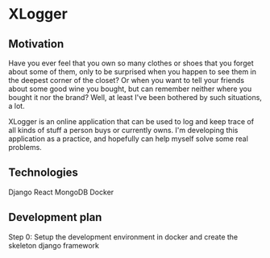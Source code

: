 # XLogger

## Motivation

Have you ever feel that you own so many clothes or shoes that you forget about some of them, only to be surprised when you happen to see them in the deepest corner of the closet? Or when you want to tell your friends about some good wine you bought, but can remember neither where you bought it nor the brand? Well, at least I've been bothered by such situations, a lot.

XLogger is an online application that can be used to log and keep trace of all kinds of stuff a person buys or currently owns. I'm developing this application as a practice, and hopefully can help myself solve some real problems. 

## Technologies

Django
React
MongoDB
Docker

## Development plan

Step 0: Setup the development environment in docker and create the skeleton django framework
